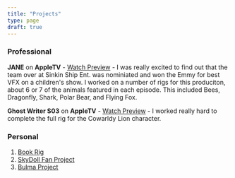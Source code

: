 ```yaml
---
title: "Projects"
type: page
draft: true
---
```


### Professional

**JANE** on **AppleTV** - [Watch Preview](https://www.youtube.com/watch?v=b9l67pSyI0U) - I was really excited to find out that the team over at Sinkin Ship Ent. was nominiated and won the Emmy for best VFX on a children's show.  I worked on a number of rigs for this produciton, about 6 or 7 of the animals featured in each episode. This included Bees, Dragonfly, Shark, Polar Bear, and Flying Fox.

**Ghost Writer S03** on **AppleTV** - [Watch Preview](https://www.youtube.com/watch?v=rr5rK1-NLUk) - I worked really hard to complete the full rig for the Cowarldy Lion character. 


### Personal

1. [Book Rig](/projects/book_rig/) 
2. [SkyDoll Fan Project](/projects/skydoll_proj/)
3. [Bulma Project](/projects/bulma_proj/)
